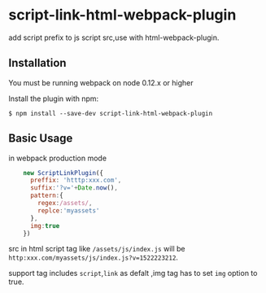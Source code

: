 # script-link-html-webpack-plugin
add script prefix to js script src,use with html-webpack-plugin.


Installation
------------
You must be running webpack on node 0.12.x or higher

Install the plugin with npm:
```shell
$ npm install --save-dev script-link-html-webpack-plugin
```

Basic Usage
-----------
in webpack production mode

```javascript
    new ScriptLinkPlugin({
      preffix: 'htttp:xxx.com',
      suffix:'?v='+Date.now(),
      pattern:{
        regex:/assets/,
        replce:'myassets'
      },
      img:true
    })
```

src in html script tag like `/assets/js/index.js` will be `http:xxx.com/myassets/js/index.js?v=1522223212`.

support tag includes `script`,`link` as defalt ,img tag has to set `img` option to true.
